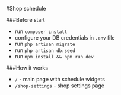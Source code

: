 #Shop schedule

###Before start
- run `composer install`
- configure your DB credentials in `.env` file
- run `php artisan migrate`
- run `php artisan db:seed`
- run `npm install && npm run dev`

###How it works
- `/` - main page with schedule widgets
- `/shop-settings` - shop settings page